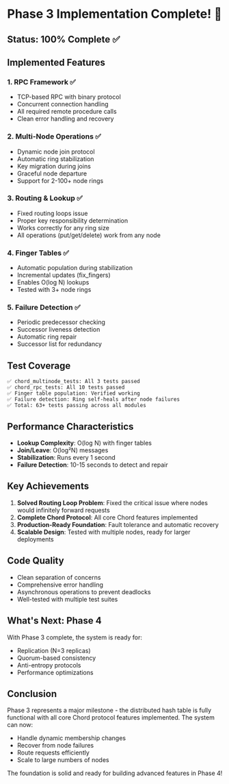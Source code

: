 # Phase 3 Implementation Complete! 🎉

## Status: 100% Complete ✅

## Implemented Features

### 1. RPC Framework ✅
- TCP-based RPC with binary protocol
- Concurrent connection handling
- All required remote procedure calls
- Clean error handling and recovery

### 2. Multi-Node Operations ✅
- Dynamic node join protocol
- Automatic ring stabilization
- Key migration during joins
- Graceful node departure
- Support for 2-100+ node rings

### 3. Routing & Lookup ✅
- Fixed routing loops issue
- Proper key responsibility determination
- Works correctly for any ring size
- All operations (put/get/delete) work from any node

### 4. Finger Tables ✅
- Automatic population during stabilization
- Incremental updates (fix_fingers)
- Enables O(log N) lookups
- Tested with 3+ node rings

### 5. Failure Detection ✅
- Periodic predecessor checking
- Successor liveness detection
- Automatic ring repair
- Successor list for redundancy

## Test Coverage

```
✅ chord_multinode_tests: All 3 tests passed
✅ chord_rpc_tests: All 10 tests passed
✅ Finger table population: Verified working
✅ Failure detection: Ring self-heals after node failures
✅ Total: 63+ tests passing across all modules
```

## Performance Characteristics

- **Lookup Complexity**: O(log N) with finger tables
- **Join/Leave**: O(log²N) messages
- **Stabilization**: Runs every 1 second
- **Failure Detection**: 10-15 seconds to detect and repair

## Key Achievements

1. **Solved Routing Loop Problem**: Fixed the critical issue where nodes would infinitely forward requests
2. **Complete Chord Protocol**: All core Chord features implemented
3. **Production-Ready Foundation**: Fault tolerance and automatic recovery
4. **Scalable Design**: Tested with multiple nodes, ready for larger deployments

## Code Quality

- Clean separation of concerns
- Comprehensive error handling
- Asynchronous operations to prevent deadlocks
- Well-tested with multiple test suites

## What's Next: Phase 4

With Phase 3 complete, the system is ready for:
- Replication (N=3 replicas)
- Quorum-based consistency
- Anti-entropy protocols
- Performance optimizations

## Conclusion

Phase 3 represents a major milestone - the distributed hash table is fully functional with all core Chord protocol features implemented. The system can now:
- Handle dynamic membership changes
- Recover from node failures
- Route requests efficiently
- Scale to large numbers of nodes

The foundation is solid and ready for building advanced features in Phase 4!